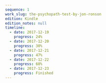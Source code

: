 ```yaml
---
sequence: 1
work_slug: the-psychopath-test-by-jon-ronson
edition: Kindle
edition_notes: null
timeline:
  - date: 2017-12-19
    progress: 24%
  - date: 2017-12-20
    progress: 30%
  - date: 2017-12-21
    progress: 47%
  - date: 2017-12-22
    progress: 68%
  - date: 2017-12-23
    progress: Finished
---
```

